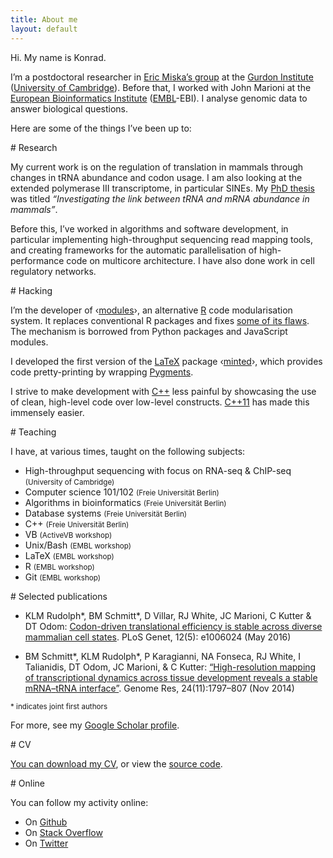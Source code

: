 ```yaml
---
title: About me
layout: default
---
```


<section id="blurb">
Hi. My name is Konrad.

I’m a postdoctoral researcher in [Eric Miska’s group][eam] at the
[Gurdon Institute][] ([University of Cambridge][]). Before that, I worked with
John Marioni at the [European Bioinformatics Institute][EBI]
(<abbr>[EMBL][]</abbr>-<abbr>EBI</abbr>). I analyse genomic data to answer
biological questions.

Here are some of the things I’ve been up to:
</section>

<section>
# Research

My current work is on the regulation of translation in mammals through changes
in <abbr>tRNA</abbr> abundance and codon usage. I am also looking at the
extended polymerase III transcriptome, in particular <abbr>SINE</abbr>s. My [PhD
thesis][] was titled *“Investigating the link between <abbr>tRNA</abbr> and
<abbr>mRNA</abbr> abundance in mammals”*.

Before this, I’ve worked in algorithms and software development, in particular
implementing high-throughput sequencing read mapping tools, and creating
frameworks for the automatic parallelisation of high-performance code on
multicore architecture. I have also done work in cell regulatory networks.
</section>

<section>
# Hacking

I’m the developer of ‹[modules][]›, an alternative [R][] code modularisation
system. It replaces conventional R packages and fixes [some of its
flaws][modules-rationale]. The mechanism is borrowed from Python packages and
JavaScript modules.

I developed the first version of the [LaTeX][] package ‹[minted][]›, which
provides code pretty-printing by wrapping [Pygments][].

I strive to make development with [C++][] less painful by showcasing the use of
clean, high-level code over low-level constructs. [C++11][] has made this
immensely easier.
</section>

<section>
# Teaching

I have, at various times, taught on the following subjects:

* High-throughput sequencing with focus on <abbr>RNA</abbr>-seq & ChIP-seq
  <small>(University of Cambridge)</small>
* Computer science 101/102 <small>(Freie Universität Berlin)</small>
* Algorithms in bioinformatics <small>(Freie Universität Berlin)</small>
* Database systems <small>(Freie Universität Berlin)</small>
* C++ <small>(Freie Universität Berlin)</small>
* VB <small>(ActiveVB workshop)</small>
* Unix/Bash <small>(<abbr>EMBL</abbr> workshop)</small>
* LaTeX <small>(<abbr>EMBL</abbr> workshop)</small>
* R <small>(<abbr>EMBL</abbr> workshop)</small>
* Git <small>(<abbr>EMBL</abbr> workshop)</small>
</section>

<section>
# Selected publications

* <span class="bib authors">KLM Rudolph\*, BM Schmitt\*, D Villar,
  RJ White, JC Marioni, C Kutter & DT Odom</span>: [<span class="bib
  title">Codon-driven translational efficiency is stable across diverse
  mammalian cell states</span>][bib-2]. <span class="bib journal">PLoS
  Genet</span>, <span class="bib issue">12(5): e1006024</span> (<span class="bib
  date">May 2016</span>)

* <span class="bib authors">BM Schmitt\*, KLM Rudolph\*, P Karagianni,
  NA Fonseca, RJ White, I Talianidis, DT Odom, JC Marioni, & C Kutter</span>:
  [<span class="bib title">“High-resolution mapping of transcriptional dynamics
  across tissue development reveals a stable <abbr>mRNA</abbr>–<abbr>tRNA</abbr>
  interface”</span>][bib-1]. <span class="bib journal">Genome Res</span>, <span
  class="bib issue">24(11):1797–807</span> (<span class="bib date">Nov
  2014</span>)

<small>\* indicates joint first authors</small>

For more, see my [Google Scholar profile][].
</section>

<section>
# CV

[You can download my <abbr>CV</abbr>][cv], or view the [source code][cv-source].
</section>

<section>
# Online

You can follow my activity online:

* On [Github][]
* On [Stack Overflow][]
* On [Twitter][]
</section>

[eam]: http://ericmiskalab.org/
[Gurdon Institute]: http://www.gurdon.cam.ac.uk/
[University of Cambridge]: http://www.cam.ac.uk/
[EMBL]: http://embl.org
[EBI]: http://www.ebi.ac.uk
[PhD thesis]: https://github.com/klmr/thesis
[R]: http://r-project.org
[modules]: https://github.com/klmr/modules
[modules-rationale]: https://github.com/klmr/modules/wiki/Design-rationale
[LaTeX]: https://www.latex-project.org/
[minted]: http://ctan.org/pkg/minted
[Pygments]: http://pygments.org/
[C++]: https://isocpp.org/
[C++11]: https://en.wikipedia.org/wiki/C%2B%2B11
[C++ for loop]: https://github.com/klmr/cpp-ranges
[Google Scholar profile]: https://scholar.google.com/citations?user=ALuSMe8AAAAJ&hl=en
[bib-1]: http://dx.doi.org/10.1101/gr.176784.114
[bib-2]: http://dx.doi.org/10.1371/journal.pgen.1006024
[cv]: klmr-cv.pdf
[cv-source]: https://github.com/klmr/cv
[Twitter]: http://twitter.com/klmr
[Stack Overflow]: stackoverflow.com/users/1968/konrad-rudolph
[Github]: https://github.com/klmr
